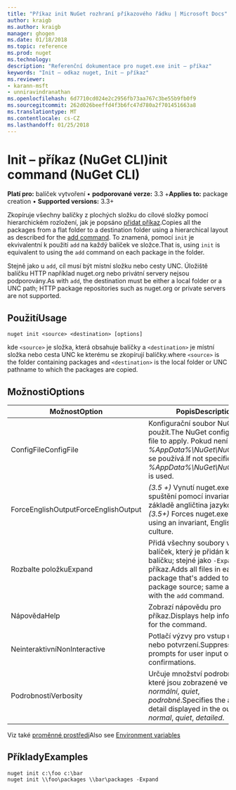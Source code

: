 ```yaml
---
title: "Příkaz init NuGet rozhraní příkazového řádku | Microsoft Docs"
author: kraigb
ms.author: kraigb
manager: ghogen
ms.date: 01/18/2018
ms.topic: reference
ms.prod: nuget
ms.technology: 
description: "Referenční dokumentace pro nuget.exe init – příkaz"
keywords: "Init – odkaz nuget, Init – příkaz"
ms.reviewer:
- karann-msft
- unniravindranathan
ms.openlocfilehash: 6d7710cd024e2c2956fb73aa767c3be55b9fb0f9
ms.sourcegitcommit: 262d026beeffd4f3b6fc47d780a2f701451663a8
ms.translationtype: MT
ms.contentlocale: cs-CZ
ms.lasthandoff: 01/25/2018
---
```

# <a name="init-command-nuget-cli"></a><span data-ttu-id="4dab1-104">Init – příkaz (NuGet CLI)</span><span class="sxs-lookup"><span data-stu-id="4dab1-104">init command (NuGet CLI)</span></span>

<span data-ttu-id="4dab1-105">**Platí pro:** balíček vytvoření &bullet; **podporované verze:** 3.3 +</span><span class="sxs-lookup"><span data-stu-id="4dab1-105">**Applies to:** package creation &bullet; **Supported versions:** 3.3+</span></span>

<span data-ttu-id="4dab1-106">Zkopíruje všechny balíčky z plochých složku do cílové složky pomocí hierarchickém rozložení, jak je popsáno [přidat příkaz](cli-ref-add.md).</span><span class="sxs-lookup"><span data-stu-id="4dab1-106">Copies all the packages from a flat folder to a destination folder using a hierarchical layout as described for the [add command](cli-ref-add.md).</span></span> <span data-ttu-id="4dab1-107">To znamená, pomocí `init` je ekvivalentní k použití `add` na každý balíček ve složce.</span><span class="sxs-lookup"><span data-stu-id="4dab1-107">That is, using `init` is equivalent to using the `add` command on each package in the folder.</span></span>

<span data-ttu-id="4dab1-108">Stejně jako u `add`, cíl musí být místní složku nebo cesty UNC. Úložiště balíčku HTTP například nuget.org nebo privátní servery nejsou podporovány.</span><span class="sxs-lookup"><span data-stu-id="4dab1-108">As with `add`, the destination must be either a local folder or a UNC path; HTTP package repositories such as nuget.org or private servers are not supported.</span></span>

## <a name="usage"></a><span data-ttu-id="4dab1-109">Použití</span><span class="sxs-lookup"><span data-stu-id="4dab1-109">Usage</span></span>

```cli
nuget init <source> <destination> [options]
```

<span data-ttu-id="4dab1-110">kde `<source>` je složka, která obsahuje balíčky a `<destination>` je místní složka nebo cesta UNC ke kterému se zkopírují balíčky.</span><span class="sxs-lookup"><span data-stu-id="4dab1-110">where `<source>` is the folder containing packages and `<destination>` is the local folder or UNC pathname to which the packages are copied.</span></span>

## <a name="options"></a><span data-ttu-id="4dab1-111">Možnosti</span><span class="sxs-lookup"><span data-stu-id="4dab1-111">Options</span></span>

| <span data-ttu-id="4dab1-112">Možnost</span><span class="sxs-lookup"><span data-stu-id="4dab1-112">Option</span></span> | <span data-ttu-id="4dab1-113">Popis</span><span class="sxs-lookup"><span data-stu-id="4dab1-113">Description</span></span> |
| --- | --- |
| <span data-ttu-id="4dab1-114">ConfigFile</span><span class="sxs-lookup"><span data-stu-id="4dab1-114">ConfigFile</span></span> | <span data-ttu-id="4dab1-115">Konfigurační soubor NuGet použít.</span><span class="sxs-lookup"><span data-stu-id="4dab1-115">The NuGet configuration file to apply.</span></span> <span data-ttu-id="4dab1-116">Pokud není zadaný, *%AppData%\NuGet\NuGet.Config* se používá.</span><span class="sxs-lookup"><span data-stu-id="4dab1-116">If not specified, *%AppData%\NuGet\NuGet.Config* is used.</span></span> |
| <span data-ttu-id="4dab1-117">ForceEnglishOutput</span><span class="sxs-lookup"><span data-stu-id="4dab1-117">ForceEnglishOutput</span></span> | <span data-ttu-id="4dab1-118">*(3.5 +)*  Vynutí nuget.exe ke spuštění pomocí invariantní, na základě angličtina jazykové verze.</span><span class="sxs-lookup"><span data-stu-id="4dab1-118">*(3.5+)* Forces nuget.exe to run using an invariant, English-based culture.</span></span> |
| <span data-ttu-id="4dab1-119">Rozbalte položku</span><span class="sxs-lookup"><span data-stu-id="4dab1-119">Expand</span></span> | <span data-ttu-id="4dab1-120">Přidá všechny soubory v každý balíček, který je přidán ke zdroji balíčku; stejné jako `-Expand` s `add` příkaz.</span><span class="sxs-lookup"><span data-stu-id="4dab1-120">Adds all files in each package that's added to the package source; same as `-Expand` with the `add` command.</span></span> |
| <span data-ttu-id="4dab1-121">Nápověda</span><span class="sxs-lookup"><span data-stu-id="4dab1-121">Help</span></span> | <span data-ttu-id="4dab1-122">Zobrazí nápovědu pro příkaz.</span><span class="sxs-lookup"><span data-stu-id="4dab1-122">Displays help information for the command.</span></span> |
| <span data-ttu-id="4dab1-123">Neinteraktivní</span><span class="sxs-lookup"><span data-stu-id="4dab1-123">NonInteractive</span></span> | <span data-ttu-id="4dab1-124">Potlačí výzvy pro vstup uživatele nebo potvrzení.</span><span class="sxs-lookup"><span data-stu-id="4dab1-124">Suppresses prompts for user input or confirmations.</span></span> |
| <span data-ttu-id="4dab1-125">Podrobnosti</span><span class="sxs-lookup"><span data-stu-id="4dab1-125">Verbosity</span></span> | <span data-ttu-id="4dab1-126">Určuje množství podrobností, které jsou zobrazené ve výstupu: *normální*, *quiet*, *podrobné*.</span><span class="sxs-lookup"><span data-stu-id="4dab1-126">Specifies the amount of detail displayed in the output: *normal*, *quiet*, *detailed*.</span></span> |

<span data-ttu-id="4dab1-127">Viz také [proměnné prostředí](cli-ref-environment-variables.md)</span><span class="sxs-lookup"><span data-stu-id="4dab1-127">Also see [Environment variables](cli-ref-environment-variables.md)</span></span>

## <a name="examples"></a><span data-ttu-id="4dab1-128">Příklady</span><span class="sxs-lookup"><span data-stu-id="4dab1-128">Examples</span></span>

```cli
nuget init c:\foo c:\bar
nuget init \\foo\packages \\bar\packages -Expand
```
